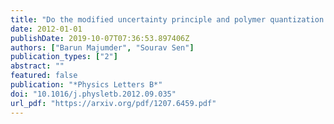 ```yaml
---
title: "Do the modified uncertainty principle and polymer quantization predict same physics?"
date: 2012-01-01
publishDate: 2019-10-07T07:36:53.897406Z
authors: ["Barun Majumder", "Sourav Sen"]
publication_types: ["2"]
abstract: ""
featured: false
publication: "*Physics Letters B*"
doi: "10.1016/j.physletb.2012.09.035"
url_pdf: "https://arxiv.org/pdf/1207.6459.pdf"
---
```


